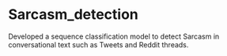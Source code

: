 # Sarcasm_detection
 Developed a sequence classification model to detect Sarcasm in conversational text such as Tweets and Reddit threads.
